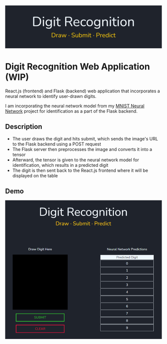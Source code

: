 <p align="center">
   <img src="./readme-assets/banner.png"/>
</p>

# Digit Recognition Web Application (WIP)
React.js (frontend) and Flask (backend) web application that incorporates a neural network to identify user-drawn digits.

I am incorporating the neural network model from my [MNIST Neural Network](https://github.com/rahulio96/MNIST-Neural-Network) project for identification as a part of the Flask backend.

## Description

- The user draws the digit and hits submit, which sends the image's URL to the Flask backend using a POST request
- The Flask server then preprocesses the image and converts it into a tensor
- Afterward, the tensor is given to the neural network model for identification, which results in a predicted digit
- The digit is then sent back to the React.js frontend where it will be displayed on the table

## Demo

![Demo](./readme-assets/demo.gif)
